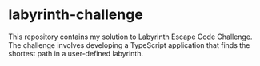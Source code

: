 # labyrinth-challenge
This repository contains my solution to Labyrinth Escape Code Challenge. The challenge involves developing a TypeScript application that finds the shortest path in a user-defined labyrinth. 
